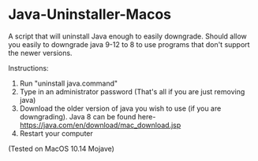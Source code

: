 # Java-Uninstaller-Macos
A script that will uninstall Java enough to easily downgrade. Should allow you easily to downgrade java 9-12 to 8 to use programs that don't support the newer versions. 

Instructions:
1. Run "uninstall java.command"
2. Type in an administrator password
(That's all if you are just removing java)
3. Download the older version of java you wish to use (if you are downgrading). Java 8 can be found here- https://java.com/en/download/mac_download.jsp
4. Restart your computer

(Tested on MacOS 10.14 Mojave)
